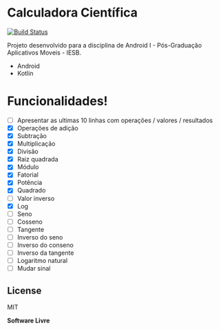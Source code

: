 # Calculadora Científica



[![Build Status](https://travis-ci.org/joemccann/dillinger.svg?branch=master)](https://travis-ci.org/joemccann/dillinger)

Projeto desenvolvido para a disciplina de Android I - Pós-Graduação Aplicativos Moveis - IESB.

  - Android
  - Kotlin


# Funcionalidades!

* [ ] Apresentar as ultimas 10 linhas com operações / valores / resultados
* [X] Operações de adição
* [X] Subtração
* [X] Multiplicação
* [X] Divisão
* [X] Raiz quadrada
* [X] Módulo
* [X] Fatorial
* [X] Potência
* [X] Quadrado
* [ ] Valor inverso
* [X] Log
* [ ] Seno
* [ ] Cosseno
* [ ] Tangente
* [ ] Inverso do seno
* [ ] Inverso do conseno
* [ ] Inverso da tangente
* [ ] Logaritmo natural
* [ ] Mudar sinal

License
----

MIT

**Software Livre**


